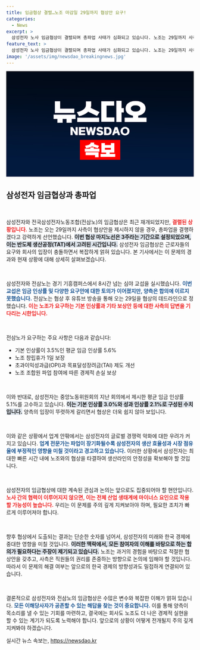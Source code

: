 ```yaml
---
title: 임금협상 결렬…노조 마감일 29일까지 협상안 요구!
categories:
  - News
excerpt: >
  삼성전자 노사 임금협상이 결렬되며 총파업 사태가 심화되고 있습니다. 노조는 29일까지 사측의 제안을 기다리며, 이 시점이 협상의 마지노선으로 정해졌습니다. 향후 전개에 귀추가 주목됩니다!
feature_text: >
  삼성전자 노사 임금협상이 결렬되며 총파업 사태가 심화되고 있습니다. 노조는 29일까지 사측의 제안을 기다리며, 이 시점이 협상의 마지노선으로 정해졌습니다. 향후 전개에 귀추가 주목됩니다!
image: '/assets/img/newsdao_breakingnews.jpg'
---
```


<p><img src="/assets/img/newsdao_breakingnews.jpg" alt="firstkoreanews 속보" /></p>

<h2 data-ke-size="size26">삼성전자 임금협상과 총파업</h2>

<p data-ke-size="size16">&nbsp;</p>

<p>삼성전자와 전국삼성전자노동조합(전삼노)의 임금협상은 최근 재개되었지만, <b><span style="color: #ee2323;">결렬된 상황입니다.</span></b> 노조는 오는 29일까지 사측이 협상안을 제시하지 않을 경우, 총파업을 결행하겠다고 강력하게 선언했습니다. <b><span style="background-color: #21538527;">이번 협상 마지노선은 3주라는 기간으로 설정되었으며, 이는 반도체 생산공정(TAT)에서 고려된 시간입니다.</span></b> 삼성전자 임금협상은 근로자들의 요구와 회사의 입장이 충돌하면서 복잡하게 얽혀 있습니다. 본 기사에서는 이 문제의 경과와 현재 상황에 대해 상세히 살펴보겠습니다.</p>

<p data-ke-size="size16">&nbsp;</p>

<p>삼성전자와 전삼노는 경기 기흥캠퍼스에서 8시간 넘는 심야 교섭을 실시했습니다. <b><span style="color: #1a5490;">이번 교섭은 임금 인상률 및 다양한 요구안에 대한 토의가 이어졌지만, 양측은 합의에 이르지 못했습니다.</span></b> 전삼노는 협상 후 유튜브 방송을 통해 오는 29일을 협상의 데드라인으로 정했습니다. <b><span style="color: #ee2323;">이는 노조가 요구하는 기본 인상률과 기타 보상안 등에 대한 사측의 답변을 기다리는 시한입니다.</span></b></p>

<p data-ke-size="size16">&nbsp;</p>

<p>전삼노가 요구하는 주요 사항은 다음과 같습니다:</p>

<ul>
  <li>기본 인상률이 3.5%인 평균 임금 인상률 5.6%</li>
  <li>노조 창립휴가 1일 보장</li>
  <li>초과이익성과급(OPI)과 목표달성장려금(TAI) 제도 개선</li>
  <li>노조 조합원 파업 참여에 따른 경제적 손실 보상</li>
</ul>

<p data-ke-size="size16">&nbsp;</p>

<p>이와 반대로, 삼성전자는 중앙노동위원회의 지난 회의에서 제시한 평균 임금 인상률 5.1%를 고수하고 있습니다. <b><span style="background-color: #21538527;">이는 기본 인상률 3.0%와 성과 인상률 2.1%로 구성된 수치입니다.</span></b> 양측의 입장이 뚜렷하게 갈리면서 협상은 더욱 쉽지 않아 보입니다.</p>

<p data-ke-size="size16">&nbsp;</p>

<p>이와 같은 상황에서 업계 안팎에서는 삼성전자의 글로벌 경쟁력 악화에 대한 우려가 커지고 있습니다. <b><span style="color: #1a5490;">업계 전문가는 파업이 장기화될수록 삼성전자의 생산 효율성과 시장 점유율에 부정적인 영향을 미칠 것이라고 경고하고 있습니다.</span></b> 이러한 상황에서 삼성전자는 최대한 빠른 시간 내에 노조와의 협상을 타결하여 생산라인의 안정성을 확보해야 할 것입니다.</p>

<p data-ke-size="size16">&nbsp;</p>

<p>삼성전자의 임금협상에 대한 계속된 관심과 논의는 앞으로도 집중되어야 할 현안입니다. <b><span style="color: #ee2323;">노사 간의 협력이 이루어지지 않으면, 이는 전체 산업 생태계에 마이너스 요인으로 작용할 가능성이 높습니다.</span></b> 우리는 이 문제를 주의 깊게 지켜보아야 하며, 필요한 조치가 빠르게 이루어져야 합니다. </p>

<p data-ke-size="size16">&nbsp;</p>

<p>향후 협상에서 도출되는 결과는 단순한 숫자를 넘어서, 삼성전자의 미래와 한국 경제에 중대한 영향을 미칠 것입니다. <b><span style="background-color: #21538527;">이러한 맥락에서, 모든 참여자의 이해를 바탕으로 하는 합의가 필요하다는 주장이 제기되고 있습니다.</span></b> 노조는 과거의 경험을 바탕으로 적절한 협상안을 갖추고, 사측은 직원들의 권리를 존중하는 방향으로 논의에 임해야 할 것입니다. 따라서 이 문제의 해결 여부는 앞으로의 한국 경제의 방향성과도 밀접하게 연결되어 있습니다. </p>

<p data-ke-size="size16">&nbsp;</p>

<p>결론적으로 삼성전자와 전삼노의 임금협상은 수많은 변수와 복잡한 이해가 얽혀 있습니다. <b><span style="color: #1a5490;">모든 이해당사자가 공존할 수 있는 해답을 찾는 것이 중요합니다.</span></b> 이를 통해 양측이 목소리를 낼 수 있는 기회를 마련하고, 결국에는 회사도 노조도 더 나은 경제적 실현을 할 수 있는 계기가 되도록 노력해야 합니다. 앞으로의 상황이 어떻게 전개될지 주의 깊게 지켜봐야 하겠습니다.</p>
실시간 뉴스 속보는, <a href="https://newsdao.kr" rel="dofollow">https://newsdao.kr</a>


